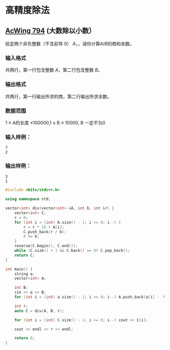 # 高精度除法

## [AcWing 794](https://www.acwing.com/problem/content/description/796/) (大数除以小数）

给定两个非负整数（不含前导 0） $A$，，请你计算$A/B$的商和余数。

### **输入格式**

共两行，第一行包含整数 $A$，第二行包含整数 $B$。

### **输出格式**

共两行，第一行输出所求的商，第二行输出所求余数。

### **数据范围**

1 ≤ A的长度 ≤100000,1 ≤ B ≤ 10000, B 一定不为0

### **输入样例：**

```
7
2
```

### **输出样例：**

```
3
1
```

```cpp
#include <bits/stdc++.h>

using namespace std;

vector<int> div(vector<int> &A, int b, int &r) {
    vector<int> C;
    r = 0;
    for (int i = (int) A.size() - 1; i >= 0; i--) {
        r = r * 10 + A[i];
        C.push_back(r / b);
        r %= b;
    }
    reverse(C.begin(), C.end());
    while (C.size() > 1 && C.back() == 0) C.pop_back();
    return C;
}

int main() {
    string a;
    vector<int> A;

    int B;
    cin >> a >> B;
    for (int i = (int) a.size() - 1; i >= 0; i--) A.push_back(a[i] - '0');

    int r;
    auto C = div(A, B, r);

    for (int i = (int) C.size() - 1; i >= 0; i--) cout << C[i];

    cout << endl << r << endl;

    return 0;
}
```